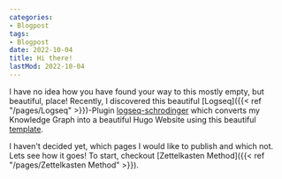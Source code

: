 ```yaml
---
categories:
- Blogpost
tags:
- Blogpost
date: 2022-10-04
title: Hi there!
lastMod: 2022-10-04
---
```

I have no idea how you have found your way to this mostly empty, but beautiful, place!
Recently, I discovered this beautiful [Logseq]({{< ref "/pages/Logseq" >}})-Plugin [logseq-schrodinger](https://github.com/sawhney17/logseq-schrodinger) which converts my Knowledge Graph into a beautiful Hugo Website using this beautiful [template](https://github.com/CharlesChiuGit/Logseq-Hugo-Template).

I haven't decided yet, which pages I would like to publish and which not. Lets see how it goes! To start, checkout [Zettelkasten Method]({{< ref "/pages/Zettelkasten Method" >}}).
